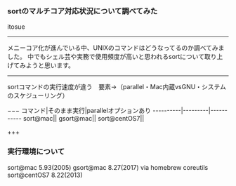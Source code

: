 ### sortのマルチコア対応状況について調べてみた
itosue

---

メニーコア化が進んでいる中、UNIXのコマンドはどうなってるのか調べてみました。
中でもシェル芸や実務で使用頻度が高いと思われるsortについて取り上げてみようと思います。

---

sortコマンドの実行速度が違う　要素→（parallel・Mac内蔵vsGNU・システムのスケジューリング）


−−−
コマンド|そのまま実行|parallelオプションあり
----------|---------|-----------
sort@mac||
gsort@mac||
sort@centOS7||

+++
### 実行環境について
sort@mac 5.93(2005)
gsort@mac 8.27(2017) via homebrew coreutils 
sort@centOS7 8.22(2013)
